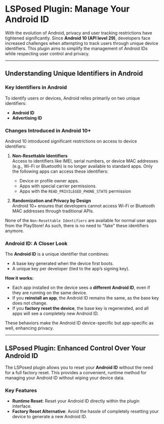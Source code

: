 # LSPosed Plugin: Manage Your Android ID

With the evolution of Android, privacy and user tracking restrictions have tightened significantly. Since **Android 10 (API level 29)**, developers face increased challenges when attempting to track users through unique device identifiers. This plugin aims to simplify the management of Android IDs while respecting user control and privacy.

---

## Understanding Unique Identifiers in Android

### Key Identifiers in Android
To identify users or devices, Android relies primarily on two unique identifiers:
- **Android ID**
- **Advertising ID**

### Changes Introduced in Android 10+
Android 10 introduced significant restrictions on access to device identifiers:

1. **Non-Resettable Identifiers**  
   Access to identifiers like IMEI, serial numbers, or device MAC addresses (e.g., Wi-Fi or Bluetooth) is no longer available to standard apps. Only the following apps can access these identifiers:
   - Device or profile owner apps.
   - Apps with special carrier permissions.
   - Apps with the `READ_PRIVILEGED_PHONE_STATE` permission

2. **Randomization and Privacy by Design**  
   Android 10+ ensures that developers cannot access Wi-Fi or Bluetooth MAC addresses through traditional APIs.

None of the `Non-Resettable Identifiers` are available for normal user apps from the PlayStore! As such, there is no need to "fake" these identifiers anymore.

### Android ID: A Closer Look
The **Android ID** is a unique identifier that combines:
- A base key generated when the device first boots.
- A unique key per developer (tied to the app’s signing key).

**How it works:**
- Each app installed on the device sees a **different Android ID**, even if they are running on the same device.
- If you **reinstall an app**, the Android ID remains the same, as the base key does not change.
- If you **factory reset the device**, the base key is regenerated, and all apps will see a completely new Android ID.

These behaviors make the Android ID device-specific but app-specific as well, enhancing privacy.

---

## LSPosed Plugin: Enhanced Control Over Your Android ID

The LSPosed plugin allows you to reset your **Android ID** without the need for a full factory reset. This provides a convenient, runtime method for managing your Android ID without wiping your device data.

### Key Features
- **Runtime Reset**: Reset your Android ID directly within the plugin interface.
- **Factory Reset Alternative**: Avoid the hassle of completely resetting your device to generate a new Android ID.


